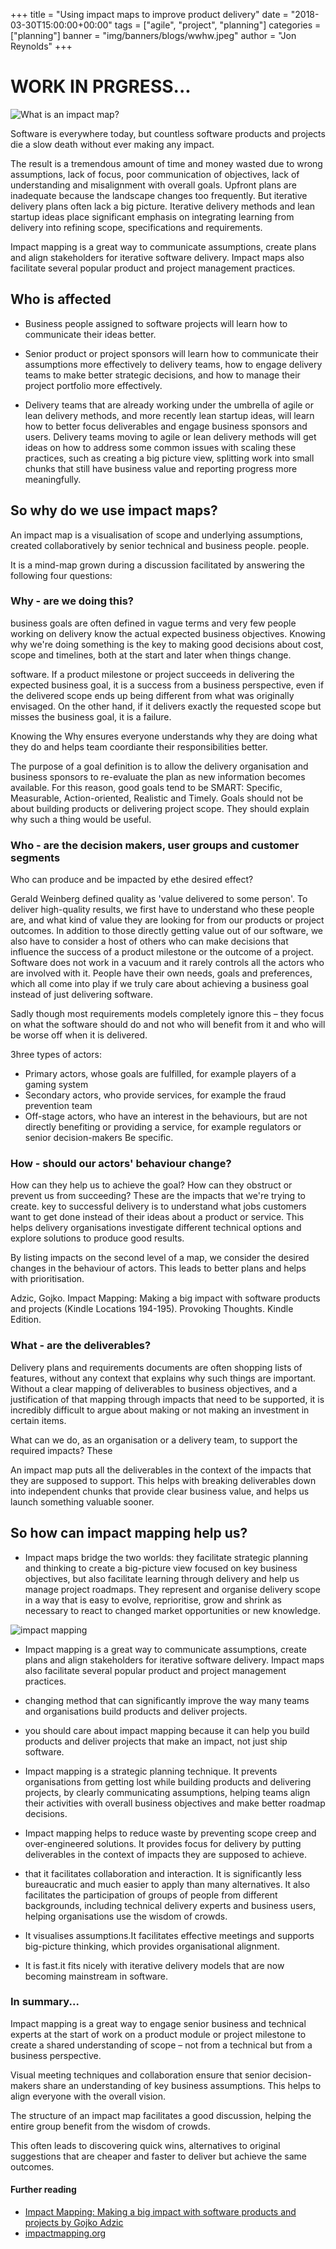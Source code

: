 +++
title = "Using impact maps to improve product delivery"
date = "2018-03-30T15:00:00+00:00"
tags = ["agile", "project", "planning"]
categories = ["planning"]
banner = "img/banners/blogs/wwhw.jpeg"
author = "Jon Reynolds"
+++

# WORK IN PRGRESS...

![What is an impact map?](/img/banners/blogs/wwhw.jpeg)

Software is everywhere today, but countless software products and projects die a slow death without ever making any impact. 

The result is a tremendous amount of time and money wasted due to wrong assumptions, lack of focus, poor communication of objectives, lack of understanding and misalignment with overall goals. 
Upfront plans are inadequate because the landscape changes too frequently. But iterative delivery plans often lack a big picture.
Iterative delivery methods and lean startup ideas place significant emphasis on integrating learning from delivery into refining scope, specifications and requirements. 

Impact mapping is a great way to communicate assumptions, create plans and align stakeholders for iterative software delivery. Impact maps also facilitate several popular product and project management practices.

## Who is affected

* Business people assigned to software projects will learn how to communicate their ideas better.  

* Senior product or project sponsors will learn how to communicate their assumptions more effectively to delivery teams, how to engage delivery teams to make better strategic decisions, and how to manage their project portfolio more effectively.  

* Delivery teams that are already working under the umbrella of agile or lean delivery methods, and more recently lean startup ideas, will learn how to better focus deliverables and engage business sponsors and users.  Delivery teams moving to agile or lean delivery methods will get ideas on how to address some common issues with scaling these practices, such as creating a big picture view, splitting work into small chunks that still have business value and reporting progress more meaningfully.


## So why do we use impact maps?

An impact map is a visualisation of scope and underlying assumptions, created collaboratively by senior technical and business people.
people.  

It is a mind-map grown during a discussion facilitated by answering the following four questions:


### Why - are we doing this?
business goals are often defined in vague terms and very few people working on delivery know the actual expected business objectives. Knowing why we're doing something is the key to making good decisions about cost, scope and timelines, both at the start and later when things change.

software. If a product milestone or project succeeds in delivering the expected business goal, it is a success from a business perspective, even if the delivered scope ends up being different from what was originally envisaged. On the other hand, if it delivers exactly the requested scope but misses the business goal, it is a failure.

Knowing the Why ensures everyone understands why they are doing what they do and helps team coordiante their responsibilities better.

The purpose of a goal definition is to allow the delivery organisation and business sponsors to re-evaluate the plan as new information becomes available. For this reason, good goals tend to be SMART: Specific, Measurable, Action-oriented, Realistic and Timely. Goals should not be about building products or delivering project scope. They should explain why such a thing would be useful.



### Who - are the decision makers, user groups and customer segments

Who can produce and be impacted by ethe desired effect? 

Gerald Weinberg defined quality as 'value delivered to some person'. To deliver high-quality results, we first have to understand who these people are, and what kind of value they are looking for from our products or project outcomes. In addition to those directly getting value out of our software, we also have to consider a host of others who can make decisions that influence the success of a product milestone or the outcome of a project. Software does not work in a vacuum and it rarely controls all the actors who are involved with it. People have their own needs, goals and preferences, which all come into play if we truly care about achieving a business goal instead of just delivering software.

Sadly though most requirements models completely ignore this – they focus on what the software should do and not who will benefit from it and who will be worse off when it is delivered.

3hree types of actors: 
* Primary actors, whose goals are fulfilled, for example players of a gaming system 
* Secondary actors, who provide services, for example the fraud prevention team 
* Off-stage actors, who have an interest in the behaviours, but are not directly benefiting or providing a service, for example regulators or senior decision-makers Be specific.

### How - should our actors' behaviour change? 
How can they help us to achieve the goal? How can they obstruct or prevent us from succeeding? These are the impacts that we're trying to create. key to successful delivery is to understand what jobs customers want to get done instead of their ideas about a product or service. This helps delivery organisations investigate different technical options and explore solutions to produce good results.

By listing impacts on the second level of a map, we consider the desired changes in the behaviour of actors. This leads to better plans and helps with prioritisation.

Adzic, Gojko. Impact Mapping: Making a big impact with software products and projects (Kindle Locations 194-195). Provoking Thoughts. Kindle Edition. 

### What  - are the deliverables? 

Delivery plans and requirements documents are often shopping lists of features, without any context that explains why such things are important. Without a clear mapping of deliverables to business objectives, and a justification of that mapping through impacts that need to be supported, it is incredibly difficult to argue about making or not making an investment in certain items.

What can we do, as an organisation or a delivery team, to support the required impacts? These

An impact map puts all the deliverables in the context of the impacts that they are supposed to support. This helps with breaking deliverables down into independent chunks that provide clear business value, and helps us launch something valuable sooner.


## So how can impact mapping help us?

* Impact maps bridge the two worlds: they facilitate strategic planning and thinking to create a big-picture view focused on key business objectives, but also facilitate learning through delivery and help us manage project roadmaps. They represent and organise delivery scope in a way that is easy to evolve, reprioritise, grow and shrink as necessary to react to changed market opportunities or new knowledge.

![impact mapping](/img/banners/impactmapping.png)


* Impact mapping is a great way to communicate assumptions, create plans and align stakeholders for iterative software delivery. Impact maps also facilitate several popular product and project management practices.

* changing method that can significantly improve the way many teams and organisations build products and deliver projects.

* you should care about impact mapping because it can help you build products and deliver projects that make an impact, not just ship software.


* Impact mapping is a strategic planning technique. It prevents organisations from getting lost while building products and delivering projects, by clearly communicating assumptions, helping teams align their activities with overall business objectives and make better roadmap decisions.

* Impact mapping helps to reduce waste by preventing scope creep and over-engineered solutions. It provides focus for delivery by putting deliverables in the context of impacts they are supposed to achieve.

* that it facilitates collaboration and interaction. It is significantly less bureaucratic and much easier to apply than many alternatives. It also facilitates the participation of groups of people from different backgrounds, including technical delivery experts and business users, helping organisations use the wisdom of crowds.

* It visualises assumptions.It facilitates effective meetings and supports big-picture thinking, which provides organisational alignment.

* It is fast.it fits nicely with iterative delivery models that are now becoming mainstream in software.

### In summary...

Impact mapping is a great way to engage senior business and technical experts at the start of work on a product module or project milestone to create a shared understanding of scope – not from a technical but from a business perspective.

Visual meeting techniques and collaboration ensure that senior decision-makers share an understanding of key business assumptions. This helps to align everyone with the overall vision.

The structure of an impact map facilitates a good discussion, helping the entire group benefit from the wisdom of crowds. 

This often leads to discovering quick wins, alternatives to original suggestions that are cheaper and faster to deliver but achieve the same outcomes.


#### Further reading
*   [Impact Mapping: Making a big impact with software products and projects by Gojko Adzic](https://leanpub.com/impact-mapping)
*   [impactmapping.org](https://impactmapping.org)
  
